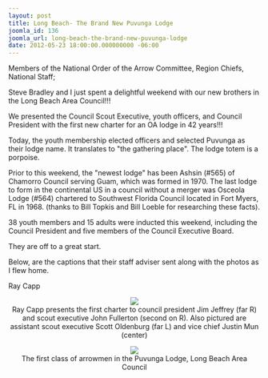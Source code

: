 ```yaml
---
layout: post
title: Long Beach- The Brand New Puvunga Lodge
joomla_id: 136
joomla_url: long-beach-the-brand-new-puvunga-lodge
date: 2012-05-23 18:00:00.000000000 -06:00
---
```

Members of the National Order of the Arrow Committee, Region Chiefs, National Staff;
<p>
Steve Bradley and I just spent a delightful weekend with our new brothers in the Long Beach Area Council!!!
<p>
We presented the Council Scout Executive, youth officers, and Council President with the first new charter for an OA lodge in 42 years!!!
<p>
Today, the youth membership elected officers and selected Puvunga as their lodge name. It translates to "the gathering place". The lodge totem is a porpoise.
<p>
Prior to this weekend, the "newest lodge" has been Ashsin (#565) of Chamorro Council serving Guam, which  was formed in 1970.   The last lodge to form in the continental US in a council without a merger was Osceola Lodge (#564) chartered to Southwest Florida Council located in Fort Myers, FL in 1968. (thanks to Bill Topkis and Bill Loeble for  researching these facts).
<p>
38 youth members and 15 adults were inducted this weekend,  including the Council President and five members of the Council Executive Board.
<p>
They are off to a great start.
<p>
Below, are the captions that their staff adviser sent along with the photos as I flew home.
<p>
Ray Capp
<p>
<center>
<img src="{{site.baseurl}}images/posts/2012puvungalodge/IMG_3933a.JPG"><br>
Ray Capp presents the first charter to council president Jim Jeffrey (far R) and scout executive John Fullerton (second on R). Also pictured are assistant scout executive Scott Oldenburg (far L) and vice chief Justin Mun (center)
<p>
<img src="{{site.baseurl}}images/posts/2012puvungalodge/IMG_3945b.JPG"><br>
The first class of arrowmen in the Puvunga Lodge, Long Beach Area Council</center>

